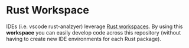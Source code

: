 Rust Workspace
================================================================================
IDEs (i.e. vscode rust-analzyer) leverage 
[Rust workspaces](https://doc.rust-lang.org/book/ch14-03-cargo-workspaces.html).
By using this **workspace** you can easily develop code across this repository
(without having to create new IDE environments for each Rust package).